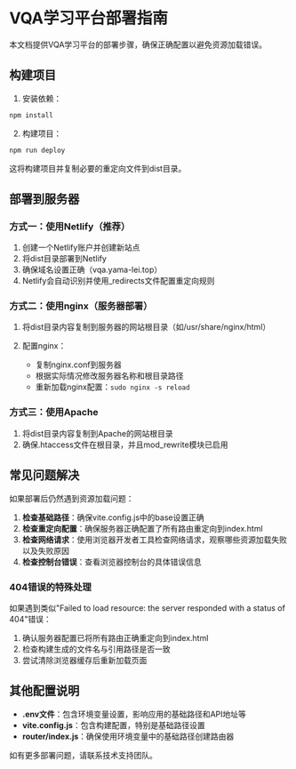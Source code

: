# VQA学习平台部署指南

本文档提供VQA学习平台的部署步骤，确保正确配置以避免资源加载错误。

## 构建项目

1. 安装依赖：
```bash
npm install
```

2. 构建项目：
```bash
npm run deploy
```
这将构建项目并复制必要的重定向文件到dist目录。

## 部署到服务器

### 方式一：使用Netlify（推荐）

1. 创建一个Netlify账户并创建新站点
2. 将dist目录部署到Netlify
3. 确保域名设置正确（vqa.yama-lei.top）
4. Netlify会自动识别并使用_redirects文件配置重定向规则

### 方式二：使用nginx（服务器部署）

1. 将dist目录内容复制到服务器的网站根目录（如/usr/share/nginx/html）

2. 配置nginx：
   - 复制nginx.conf到服务器
   - 根据实际情况修改服务器名称和根目录路径
   - 重新加载nginx配置：`sudo nginx -s reload`

### 方式三：使用Apache

1. 将dist目录内容复制到Apache的网站根目录
2. 确保.htaccess文件在根目录，并且mod_rewrite模块已启用

## 常见问题解决

如果部署后仍然遇到资源加载问题：

1. **检查基础路径**：确保vite.config.js中的base设置正确
2. **检查重定向配置**：确保服务器正确配置了所有路由重定向到index.html
3. **检查网络请求**：使用浏览器开发者工具检查网络请求，观察哪些资源加载失败以及失败原因
4. **检查控制台错误**：查看浏览器控制台的具体错误信息

### 404错误的特殊处理

如果遇到类似"Failed to load resource: the server responded with a status of 404"错误：

1. 确认服务器配置已将所有路由正确重定向到index.html
2. 检查构建生成的文件名与引用路径是否一致
3. 尝试清除浏览器缓存后重新加载页面

## 其他配置说明

- **.env文件**：包含环境变量设置，影响应用的基础路径和API地址等
- **vite.config.js**：包含构建配置，特别是基础路径设置
- **router/index.js**：确保使用环境变量中的基础路径创建路由器

如有更多部署问题，请联系技术支持团队。 